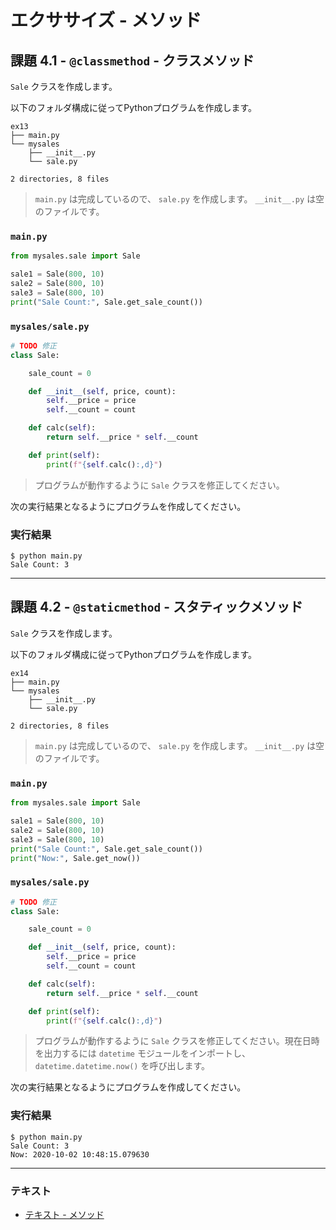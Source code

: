 # エクササイズ - メソッド

## 課題 4.1 - `@classmethod` - クラスメソッド

`Sale` クラスを作成します。

以下のフォルダ構成に従ってPythonプログラムを作成します。

``` 
ex13
├── main.py
└── mysales
    ├── __init__.py
    └── sale.py

2 directories, 8 files
```

> `main.py` は完成しているので、 `sale.py` を作成します。 `__init__.py` は空のファイルです。

### `main.py`

``` py
from mysales.sale import Sale

sale1 = Sale(800, 10)
sale2 = Sale(800, 10)
sale3 = Sale(800, 10)
print("Sale Count:", Sale.get_sale_count())
```

### `mysales/sale.py`

``` py
# TODO 修正
class Sale:

    sale_count = 0

    def __init__(self, price, count):
        self.__price = price
        self.__count = count

    def calc(self):
        return self.__price * self.__count

    def print(self):
        print(f"{self.calc():,d}")
```

> プログラムが動作するように `Sale` クラスを修正してください。

次の実行結果となるようにプログラムを作成してください。

### 実行結果

``` 
$ python main.py
Sale Count: 3
```

---

## 課題 4.2 - `@staticmethod` - スタティックメソッド

`Sale` クラスを作成します。

以下のフォルダ構成に従ってPythonプログラムを作成します。

``` 
ex14
├── main.py
└── mysales
    ├── __init__.py
    └── sale.py

2 directories, 8 files
```

> `main.py` は完成しているので、 `sale.py` を作成します。 `__init__.py` は空のファイルです。

### `main.py`

``` py
from mysales.sale import Sale

sale1 = Sale(800, 10)
sale2 = Sale(800, 10)
sale3 = Sale(800, 10)
print("Sale Count:", Sale.get_sale_count())
print("Now:", Sale.get_now())
```

### `mysales/sale.py`

``` py
# TODO 修正
class Sale:

    sale_count = 0

    def __init__(self, price, count):
        self.__price = price
        self.__count = count

    def calc(self):
        return self.__price * self.__count

    def print(self):
        print(f"{self.calc():,d}")
```

> プログラムが動作するように `Sale` クラスを修正してください。現在日時を出力するには `datetime` モジュールをインポートし、 `datetime.datetime.now()` を呼び出します。

次の実行結果となるようにプログラムを作成してください。

### 実行結果

``` 
$ python main.py
Sale Count: 3
Now: 2020-10-02 10:48:15.079630
```

---

### テキスト

* [テキスト - メソッド](../text/04_method.md)

